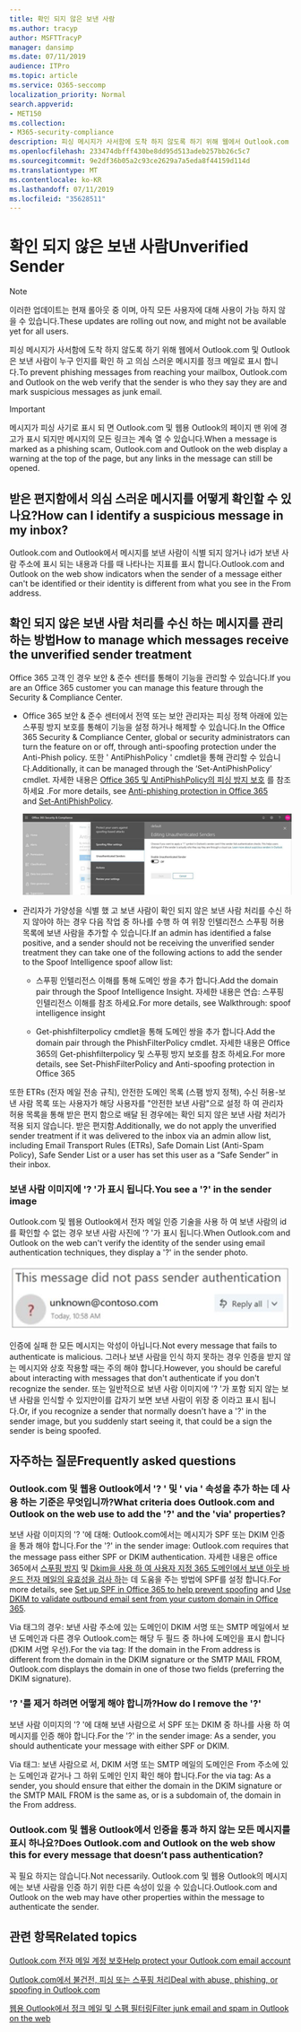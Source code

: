 ```yaml
---
title: 확인 되지 않은 보낸 사람
ms.author: tracyp
author: MSFTTracyP
manager: dansimp
ms.date: 07/11/2019
audience: ITPro
ms.topic: article
ms.service: O365-seccomp
localization_priority: Normal
search.appverid:
- MET150
ms.collection:
- M365-security-compliance
description: 피싱 메시지가 사서함에 도착 하지 않도록 하기 위해 웹에서 Outlook.com 및 Outlook은 보낸 사람이 누구 인지를 확인 하 고 의심 스러운 메시지를 정크 메일로 표시 합니다.
ms.openlocfilehash: 233474dbfff430be8dd95d513adeb257bb26c5c7
ms.sourcegitcommit: 9e2df36b05a2c93ce2629a7a5eda8f44159d114d
ms.translationtype: MT
ms.contentlocale: ko-KR
ms.lasthandoff: 07/11/2019
ms.locfileid: "35628511"
---
```

# <a name="unverified-sender"></a><span data-ttu-id="ceeb1-103">확인 되지 않은 보낸 사람</span><span class="sxs-lookup"><span data-stu-id="ceeb1-103">Unverified Sender</span></span>

> [!NOTE] 
> <span data-ttu-id="ceeb1-104">이러한 업데이트는 현재 롤아웃 중 이며, 아직 모든 사용자에 대해 사용이 가능 하지 않을 수 있습니다.</span><span class="sxs-lookup"><span data-stu-id="ceeb1-104">These updates are rolling out now, and might not be available yet for all users.</span></span>

<span data-ttu-id="ceeb1-105">피싱 메시지가 사서함에 도착 하지 않도록 하기 위해 웹에서 Outlook.com 및 Outlook은 보낸 사람이 누구 인지를 확인 하 고 의심 스러운 메시지를 정크 메일로 표시 합니다.</span><span class="sxs-lookup"><span data-stu-id="ceeb1-105">To prevent phishing messages from reaching your mailbox, Outlook.com and Outlook on the web verify that the sender is who they say they are and mark suspicious messages as junk email.</span></span>

> [!IMPORTANT]
> <span data-ttu-id="ceeb1-106">메시지가 피싱 사기로 표시 되 면 Outlook.com 및 웹용 Outlook의 페이지 맨 위에 경고가 표시 되지만 메시지의 모든 링크는 계속 열 수 있습니다.</span><span class="sxs-lookup"><span data-stu-id="ceeb1-106">When a message is marked as a phishing scam, Outlook.com and Outlook on the web display a warning at the top of the page, but any links in the message can still be opened.</span></span>

## <a name="how-can-i-identify-a-suspicious-message-in-my-inbox"></a><span data-ttu-id="ceeb1-107">받은 편지함에서 의심 스러운 메시지를 어떻게 확인할 수 있나요?</span><span class="sxs-lookup"><span data-stu-id="ceeb1-107">How can I identify a suspicious message in my inbox?</span></span>

<span data-ttu-id="ceeb1-108">Outlook.com and Outlook에서 메시지를 보낸 사람이 식별 되지 않거나 id가 보낸 사람 주소에 표시 되는 내용과 다를 때 나타나는 지표를 표시 합니다.</span><span class="sxs-lookup"><span data-stu-id="ceeb1-108">Outlook.com and Outlook on the web show indicators when the sender of a message either can't be identified or their identity is different from what you see in the From address.</span></span>

## <a name="how-to-manage-which-messages-receive-the-unverified-sender-treatment"></a><span data-ttu-id="ceeb1-109">확인 되지 않은 보낸 사람 처리를 수신 하는 메시지를 관리 하는 방법</span><span class="sxs-lookup"><span data-stu-id="ceeb1-109">How to manage which messages receive the unverified sender treatment</span></span> 

<span data-ttu-id="ceeb1-110">Office 365 고객 인 경우 보안 & 준수 센터를 통해이 기능을 관리할 수 있습니다.</span><span class="sxs-lookup"><span data-stu-id="ceeb1-110">If you are an Office 365 customer you can manage this feature through the Security & Compliance Center.</span></span> 

- <span data-ttu-id="ceeb1-111">Office 365 보안 & 준수 센터에서 전역 또는 보안 관리자는 피싱 정책 아래에 있는 스푸핑 방지 보호를 통해이 기능을 설정 하거나 해제할 수 있습니다.</span><span class="sxs-lookup"><span data-stu-id="ceeb1-111">In the Office 365 Security & Compliance Center, global or security administrators can turn the feature on or off, through anti-spoofing protection under the Anti-Phish policy.</span></span> <span data-ttu-id="ceeb1-112">또한 ' AntiPhishPolicy ' cmdlet을 통해 관리할 수 있습니다.</span><span class="sxs-lookup"><span data-stu-id="ceeb1-112">Additionally, it can be managed through the ‘Set-AntiPhishPolicy’ cmdlet.</span></span> <span data-ttu-id="ceeb1-113">자세한 내용은 [Office 365 및 AntiPhishPolicy의 피싱 방지 보호](anti-phishing-protection.md) 를 참조 하세요 [](https://docs.microsoft.com/powershell/module/exchange/advanced-threat-protection/set-antiphishpolicy?view=exchange-ps).</span><span class="sxs-lookup"><span data-stu-id="ceeb1-113">For more details, see [Anti-phishing protection in Office 365](anti-phishing-protection.md) and [Set-AntiPhishPolicy](https://docs.microsoft.com/powershell/module/exchange/advanced-threat-protection/set-antiphishpolicy?view=exchange-ps).</span></span>

    ![그래픽 인터페이스에서 인증 되지 않은 보낸 사람 편집](media/unverified-sender-article-editing-unauthenticated-senders.jpg)

- <span data-ttu-id="ceeb1-115">관리자가 가양성을 식별 했 고 보낸 사람이 확인 되지 않은 보낸 사람 처리를 수신 하지 않아야 하는 경우 다음 작업 중 하나를 수행 하 여 위장 인텔리전스 스푸핑 허용 목록에 보낸 사람을 추가할 수 있습니다.</span><span class="sxs-lookup"><span data-stu-id="ceeb1-115">If an admin has identified a false positive, and a sender should not be receiving the unverified sender treatment they can take one of the following actions to add the sender to the Spoof Intelligence spoof allow list:</span></span>
        
    - <span data-ttu-id="ceeb1-116">스푸핑 인텔리전스 이해를 통해 도메인 쌍을 추가 합니다.</span><span class="sxs-lookup"><span data-stu-id="ceeb1-116">Add the domain pair through the Spoof Intelligence Insight.</span></span> <span data-ttu-id="ceeb1-117">자세한 내용은 연습: 스푸핑 인텔리전스 이해를 참조 하세요.</span><span class="sxs-lookup"><span data-stu-id="ceeb1-117">For more details, see Walkthrough: spoof intelligence insight</span></span>
                
    - <span data-ttu-id="ceeb1-118">Get-phishfilterpolicy cmdlet을 통해 도메인 쌍을 추가 합니다.</span><span class="sxs-lookup"><span data-stu-id="ceeb1-118">Add the domain pair through the PhishFilterPolicy cmdlet.</span></span> <span data-ttu-id="ceeb1-119">자세한 내용은 Office 365의 Get-phishfilterpolicy 및 스푸핑 방지 보호를 참조 하세요.</span><span class="sxs-lookup"><span data-stu-id="ceeb1-119">For more details, see Set-PhishFilterPolicy and Anti-spoofing protection in Office 365</span></span>

<span data-ttu-id="ceeb1-120">또한 ETRs (전자 메일 전송 규칙), 안전한 도메인 목록 (스팸 방지 정책), 수신 허용-보낸 사람 목록 또는 사용자가 해당 사용자를 "안전한 보낸 사람"으로 설정 하 여 관리자 허용 목록을 통해 받은 편지 함으로 배달 된 경우에는 확인 되지 않은 보낸 사람 처리가 적용 되지 않습니다. 받은 편지함.</span><span class="sxs-lookup"><span data-stu-id="ceeb1-120">Additionally, we do not apply the unverified sender treatment if it was delivered to the inbox via an admin allow list, including Email Transport Rules (ETRs), Safe Domain List (Anti-Spam Policy), Safe Sender List or a user has set this user as a “Safe Sender” in their inbox.</span></span>

### <a name="you-see-a--in-the-sender-image"></a><span data-ttu-id="ceeb1-121">보낸 사람 이미지에 '? '가 표시 됩니다.</span><span class="sxs-lookup"><span data-stu-id="ceeb1-121">You see a '?' in the sender image</span></span>

<span data-ttu-id="ceeb1-122">Outlook.com 및 웹용 Outlook에서 전자 메일 인증 기술을 사용 하 여 보낸 사람의 id를 확인할 수 없는 경우 보낸 사람 사진에 '? '가 표시 됩니다.</span><span class="sxs-lookup"><span data-stu-id="ceeb1-122">When Outlook.com and Outlook on the web can't verify the identity of the sender using email authentication techniques, they display a '?' in the sender photo.</span></span> 

![메시지가 확인 통과 되지 않음](media/message-did-not-pass-verification.jpg)

<span data-ttu-id="ceeb1-124">인증에 실패 한 모든 메시지는 악성이 아닙니다.</span><span class="sxs-lookup"><span data-stu-id="ceeb1-124">Not every message that fails to authenticate is malicious.</span></span> <span data-ttu-id="ceeb1-125">그러나 보낸 사람을 인식 하지 못하는 경우 인증을 받지 않는 메시지와 상호 작용할 때는 주의 해야 합니다.</span><span class="sxs-lookup"><span data-stu-id="ceeb1-125">However, you should be careful about interacting with messages that don't authenticate if you don't recognize the sender.</span></span> <span data-ttu-id="ceeb1-126">또는 일반적으로 보낸 사람 이미지에 '? '가 포함 되지 않는 보낸 사람을 인식할 수 있지만이를 갑자기 보면 보낸 사람이 위장 중 이라고 표시 됩니다.</span><span class="sxs-lookup"><span data-stu-id="ceeb1-126">Or, if you recognize a sender that normally doesn't have a '?' in the sender image, but you suddenly start seeing it, that could be a sign the sender is being spoofed.</span></span>

## <a name="frequently-asked-questions"></a><span data-ttu-id="ceeb1-127">자주하는 질문</span><span class="sxs-lookup"><span data-stu-id="ceeb1-127">Frequently asked questions</span></span>

### <a name="what-criteria-does-outlookcom-and-outlook-on-the-web-use-to-add-the--and-the-via-properties"></a><span data-ttu-id="ceeb1-128">Outlook.com 및 웹용 Outlook에서 '? ' 및 ' via ' 속성을 추가 하는 데 사용 하는 기준은 무엇입니까?</span><span class="sxs-lookup"><span data-stu-id="ceeb1-128">What criteria does Outlook.com and Outlook on the web use to add the '?' and the 'via' properties?</span></span>

<span data-ttu-id="ceeb1-129">보낸 사람 이미지의 '? '에 대해: Outlook.com에서는 메시지가 SPF 또는 DKIM 인증을 통과 해야 합니다.</span><span class="sxs-lookup"><span data-stu-id="ceeb1-129">For the '?' in the sender image:  Outlook.com requires that the message pass either SPF or DKIM authentication.</span></span> <span data-ttu-id="ceeb1-130">자세한 내용은 office 365에서 [스푸핑 방지](set-up-spf-in-office-365-to-help-prevent-spoofing.md) 및 [Dkim을 사용 하 여 사용자 지정 365 도메인에서 보낸 아웃 바운드 전자 메일의 유효성을 검사 하](use-dkim-to-validate-outbound-email.md)는 데 도움을 주는 방법에 SPF를 설정 합니다.</span><span class="sxs-lookup"><span data-stu-id="ceeb1-130">For more details, see [Set up SPF in Office 365 to help prevent spoofing](set-up-spf-in-office-365-to-help-prevent-spoofing.md) and [Use DKIM to validate outbound email sent from your custom domain in Office 365](use-dkim-to-validate-outbound-email.md).</span></span>

<span data-ttu-id="ceeb1-131">Via 태그의 경우: 보낸 사람 주소에 있는 도메인이 DKIM 서명 또는 SMTP 메일에서 보낸 도메인과 다른 경우 Outlook.com는 해당 두 필드 중 하나에 도메인을 표시 합니다 (DKIM 서명 우선).</span><span class="sxs-lookup"><span data-stu-id="ceeb1-131">For the via tag: If the domain in the From address is different from the domain in the DKIM signature or the SMTP MAIL FROM, Outlook.com displays the domain in one of those two fields (preferring the DKIM signature).</span></span>

### <a name="how-do-i-remove-the-"></a><span data-ttu-id="ceeb1-132">'? '를 제거 하려면 어떻게 해야 합니까?</span><span class="sxs-lookup"><span data-stu-id="ceeb1-132">How do I remove the '?'</span></span>

<span data-ttu-id="ceeb1-133">보낸 사람 이미지의 '? '에 대해 보낸 사람으로 서 SPF 또는 DKIM 중 하나를 사용 하 여 메시지를 인증 해야 합니다.</span><span class="sxs-lookup"><span data-stu-id="ceeb1-133">For the '?' in the sender image: As a sender, you should authenticate your message with either SPF or DKIM.</span></span>

<span data-ttu-id="ceeb1-134">Via 태그: 보낸 사람으로 서, DKIM 서명 또는 SMTP 메일의 도메인은 From 주소에 있는 도메인과 같거나 그 하위 도메인 인지 확인 해야 합니다.</span><span class="sxs-lookup"><span data-stu-id="ceeb1-134">For the via tag: As a sender, you should ensure that either the domain in the DKIM signature or the SMTP MAIL FROM is the same as, or is a subdomain of, the domain in the From address.</span></span>

### <a name="does-outlookcom-and-outlook-on-the-web-show-this-for-every-message-that-doesnt-pass-authentication"></a><span data-ttu-id="ceeb1-135">Outlook.com 및 웹용 Outlook에서 인증을 통과 하지 않는 모든 메시지를 표시 하나요?</span><span class="sxs-lookup"><span data-stu-id="ceeb1-135">Does Outlook.com and Outlook on the web show this for every message that doesn’t pass authentication?</span></span>

<span data-ttu-id="ceeb1-136">꼭 필요 하지는 않습니다.</span><span class="sxs-lookup"><span data-stu-id="ceeb1-136">Not necessarily.</span></span> <span data-ttu-id="ceeb1-137">Outlook.com 및 웹용 Outlook의 메시지에는 보낸 사람을 인증 하기 위한 다른 속성이 있을 수 있습니다.</span><span class="sxs-lookup"><span data-stu-id="ceeb1-137">Outlook.com and Outlook on the web may have other properties within the message to authenticate the sender.</span></span>

## <a name="related-topics"></a><span data-ttu-id="ceeb1-138">관련 항목</span><span class="sxs-lookup"><span data-stu-id="ceeb1-138">Related topics</span></span>

[<span data-ttu-id="ceeb1-139">Outlook.com 전자 메일 계정 보호</span><span class="sxs-lookup"><span data-stu-id="ceeb1-139">Help protect your Outlook.com email account</span></span>](https://support.office.com/article/a4f20fc5-4307-4ece-8231-6d4d4bd8a9ba)

[<span data-ttu-id="ceeb1-140">Outlook.com에서 불건전, 피싱 또는 스푸핑 처리</span><span class="sxs-lookup"><span data-stu-id="ceeb1-140">Deal with abuse, phishing, or spoofing in Outlook.com</span></span>](https://support.office.com/article/0d882ea5-eedc-4bed-aebc-079ffa1105a3)

[<span data-ttu-id="ceeb1-141">웹용 Outlook에서 정크 메일 및 스팸 필터링</span><span class="sxs-lookup"><span data-stu-id="ceeb1-141">Filter junk email and spam in Outlook on the web</span></span>](https://support.office.com/article/db786e79-54e2-40cc-904f-d89d57b7f41d)
